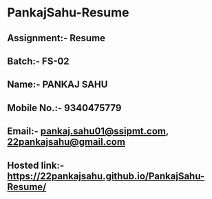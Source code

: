 # PankajSahu-Resume

## Assignment:- Resume 

## Batch:- FS-02

## Name:- PANKAJ SAHU

## Mobile No.:- 9340475779

## Email:- pankaj.sahu01@ssipmt.com,  22pankajsahu@gmail.com 

## Hosted link:- https://22pankajsahu.github.io/PankajSahu-Resume/
